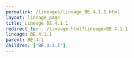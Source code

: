 ```yaml
---
permalink: /lineages/lineage_BE.4.1.1.html
layout: lineage_page
title: Lineage BE.4.1.1
redirect_to: ../lineage.html?lineage=BE.4.1.1
lineage: BE.4.1.1
parent: BE.4.1
children: ['BE.4.1.1']
---
```

